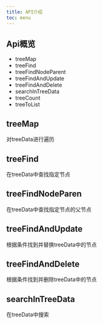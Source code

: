 ```yaml
---
title: API介绍
toc: menu
---
```


## Api概览

- treeMap
- treeFind
- treeFindNodeParent
- treeFindAndUpdate
- treeFindAndDelete
- searchInTreeData
- treeCount
- treeToList

## treeMap
对treeData进行遍历



## treeFind
在treeData中查找指定节点

## treeFindNodeParen
在treeData中查找指定节点的父节点

## treeFindAndUpdate
根据条件找到并替换treeData中的节点

## treeFindAndDelete
根据条件找到并删除treeData中的节点

## searchInTreeData
在treeData中搜索